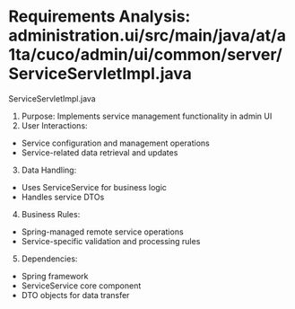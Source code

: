 # Requirements Analysis: administration.ui/src/main/java/at/a1ta/cuco/admin/ui/common/server/ServiceServletImpl.java

ServiceServletImpl.java
1. Purpose: Implements service management functionality in admin UI
2. User Interactions:
- Service configuration and management operations
- Service-related data retrieval and updates
3. Data Handling:
- Uses ServiceService for business logic
- Handles service DTOs
4. Business Rules:
- Spring-managed remote service operations
- Service-specific validation and processing rules
5. Dependencies:
- Spring framework
- ServiceService core component
- DTO objects for data transfer